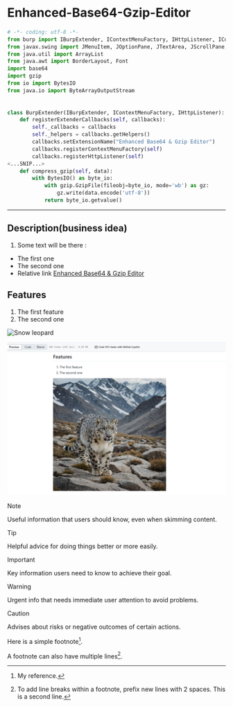 # Enhanced-Base64-Gzip-Editor

```python
# -*- coding: utf-8 -*-
from burp import IBurpExtender, IContextMenuFactory, IHttpListener, IContextMenuInvocation
from javax.swing import JMenuItem, JOptionPane, JTextArea, JScrollPane, JButton, JPanel, JDialog
from java.util import ArrayList
from java.awt import BorderLayout, Font
import base64
import gzip
from io import BytesIO
from java.io import ByteArrayOutputStream


class BurpExtender(IBurpExtender, IContextMenuFactory, IHttpListener):
    def registerExtenderCallbacks(self, callbacks):
        self._callbacks = callbacks
        self._helpers = callbacks.getHelpers()
        callbacks.setExtensionName("Enhanced Base64 & Gzip Editor")
        callbacks.registerContextMenuFactory(self)
        callbacks.registerHttpListener(self)
<...SNIP...>
    def compress_gzip(self, data):
        with BytesIO() as byte_io:
            with gzip.GzipFile(fileobj=byte_io, mode='wb') as gz:
                gz.write(data.encode('utf-8'))
            return byte_io.getvalue()
```

---

## Description(business idea)

1. Some text will be there :
- The first one
- The second one
- Relative link [Enhanced Base64 & Gzip Editor](Enhanced_Base64_%26_Gzip_Editor.py)

## Features 

1. The first feature
2. The second one

![Snow leopard](https://encrypted-tbn3.gstatic.com/images?q=tbn:ANd9GcQR6JobTpe8G1uwx7844qANeNFqJ4yi18vkXhLhzrXYYqeKR5QEfMYLB_9aBfBj1ElqjEPjZTC83SegBzNccgpz1w)

![Snow leopard screenhot](img/chrome_z4WZhOWScT.png)

> [!NOTE]
> Useful information that users should know, even when skimming content.

> [!TIP]
> Helpful advice for doing things better or more easily.

> [!IMPORTANT]
> Key information users need to know to achieve their goal.

> [!WARNING]
> Urgent info that needs immediate user attention to avoid problems.

> [!CAUTION]
> Advises about risks or negative outcomes of certain actions.

Here is a simple footnote[^1].

A footnote can also have multiple lines[^2].

[^1]: My reference.
[^2]: To add line breaks within a footnote, prefix new lines with 2 spaces.
  This is a second line.

